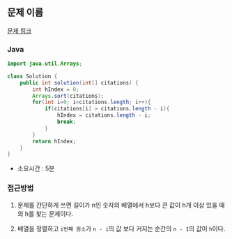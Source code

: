 ## 문제 이름

[문제 링크](https://programmers.co.kr/learn/courses/30/lessons/42747)

### Java

```java
import java.util.Arrays;

class Solution {
    public int solution(int[] citations) {
        int hIndex = 0;
        Arrays.sort(citations);
        for(int i=0; i<citations.length; i++){
            if(citations[i] > citations.length - i){
                hIndex = citations.length - i;
                break;
            }
        }
        return hIndex;
    }
}
```

- 소요시간 : 5분

### 접근방법

1. 문제를 간단하게 쓰면 길이가 n인 숫자의 배열에서 h보다 큰 값이 h개 이상 있을 때의 h를 찾는 문제이다.

2. 배열을 정렬하고 `i번째 원소`가 `n - i`의 값 보다 커지는 순간의 `n - 1`의 값이 `h`이다.

